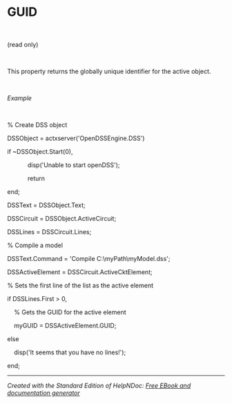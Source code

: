 # GUID

&nbsp;

(read only)

&nbsp;

This property returns the globally unique identifier for the active object.

&nbsp;

*Example*

&nbsp;

% Create DSS object

DSSObject = actxserver('OpenDSSEngine.DSS')

if ~DSSObject.Start(0),

&nbsp; &nbsp; &nbsp; &nbsp; &nbsp; &nbsp; disp('Unable to start openDSS');

&nbsp; &nbsp; &nbsp; &nbsp; &nbsp; &nbsp; return

end;

DSSText = DSSObject.Text;

DSSCircuit = DSSObject.ActiveCircuit;

DSSLines = DSSCircuit.Lines;

% Compile a model &nbsp; &nbsp;

DSSText.Command = 'Compile C:\\myPath\\myModel.dss';

DSSActiveElement = DSSCircuit.ActiveCktElement;

% Sets the first line of the list as the active element

if DSSLines.First \> 0,

&nbsp; &nbsp; % Gets the GUID for the active element

&nbsp; &nbsp; myGUID = DSSActiveElement.GUID;

else&nbsp;

&nbsp; &nbsp; disp('It seems that you have no lines\!');

end;

***
_Created with the Standard Edition of HelpNDoc: [Free EBook and documentation generator](<https://www.helpndoc.com>)_
